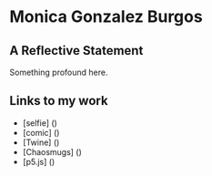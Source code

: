 # Monica Gonzalez Burgos

## A Reflective Statement

Something profound here.


## Links to my work

- [selfie] ()
- [comic] ()
- [Twine] ()
- [Chaosmugs] ()
- [p5.js] ()